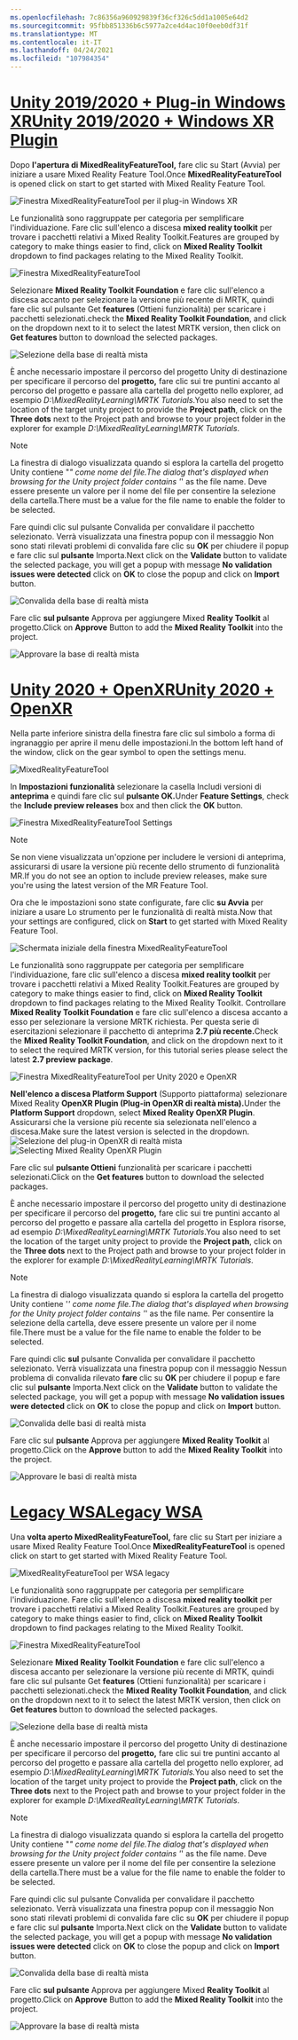 ```yaml
---
ms.openlocfilehash: 7c86356a960929839f36cf326c5dd1a1005e64d2
ms.sourcegitcommit: 95fbb851336b6c5977a2ce4d4ac10f0eeb0df31f
ms.translationtype: MT
ms.contentlocale: it-IT
ms.lasthandoff: 04/24/2021
ms.locfileid: "107984354"
---
```

# <a name="unity-20192020--windows-xr-plugin"></a>[<span data-ttu-id="772b3-101">Unity 2019/2020 + Plug-in Windows XR</span><span class="sxs-lookup"><span data-stu-id="772b3-101">Unity 2019/2020 + Windows XR Plugin</span></span>](#tab/winxr)

<span data-ttu-id="772b3-102">Dopo **l'apertura di MixedRealityFeatureTool,** fare clic su Start (Avvia) per iniziare a usare Mixed Reality Feature Tool.</span><span class="sxs-lookup"><span data-stu-id="772b3-102">Once **MixedRealityFeatureTool** is opened click on start to get started with Mixed Reality Feature Tool.</span></span>

![Finestra MixedRealityFeatureTool per il plug-in Windows XR](../images/mr-learning-base/base-02-section4-step1-2.png)

<span data-ttu-id="772b3-104">Le funzionalità sono raggruppate per categoria per semplificare l'individuazione. Fare clic sull'elenco a discesa **mixed reality toolkit** per trovare i pacchetti relativi a Mixed Reality Toolkit.</span><span class="sxs-lookup"><span data-stu-id="772b3-104">Features are grouped by category to make things easier to find, click on **Mixed Reality Toolkit** dropdown to find packages relating to the Mixed Reality Toolkit.</span></span>

![Finestra MixedRealityFeatureTool](../images/mr-learning-base/base-02-section4-step1-3.png)

<span data-ttu-id="772b3-106">Selezionare **Mixed Reality Toolkit Foundation** e fare clic sull'elenco a discesa accanto per selezionare la versione più recente di MRTK, quindi fare clic sul pulsante Get **features** (Ottieni funzionalità) per scaricare i pacchetti selezionati.</span><span class="sxs-lookup"><span data-stu-id="772b3-106">check the **Mixed Reality Toolkit Foundation**, and click on the dropdown next to it to select the latest MRTK version, then click on **Get features** button to download the selected packages.</span></span>

![Selezione della base di realtà mista](../images/mr-learning-base/base-02-section4-step1-4.png)


<span data-ttu-id="772b3-108">È anche necessario impostare il percorso del progetto Unity di destinazione  per specificare il percorso del **progetto,** fare clic sui tre puntini accanto al percorso del progetto e passare alla cartella del progetto nello explorer, ad esempio _D:\MixedRealityLearning\MRTK Tutorials_.</span><span class="sxs-lookup"><span data-stu-id="772b3-108">You also need to set the location of the target unity project to provide the **Project path**, click on the **Three dots** next to the Project path and browse to your project folder in the explorer for example _D:\MixedRealityLearning\MRTK Tutorials_.</span></span>

> [!NOTE]
> <span data-ttu-id="772b3-109">La finestra di dialogo visualizzata quando si esplora la cartella del progetto Unity contiene "_" come nome del file.</span><span class="sxs-lookup"><span data-stu-id="772b3-109">The dialog that's displayed when browsing for the Unity project folder contains '_' as the file name.</span></span> <span data-ttu-id="772b3-110">Deve essere presente un valore per il nome del file per consentire la selezione della cartella.</span><span class="sxs-lookup"><span data-stu-id="772b3-110">There must be a value for the file name to enable the folder to be selected.</span></span>

<span data-ttu-id="772b3-111">Fare quindi  clic sul pulsante Convalida per convalidare il  pacchetto selezionato. Verrà visualizzata una finestra popup con il messaggio Non sono stati rilevati problemi di convalida fare clic su **OK** per chiudere il popup e fare clic sul **pulsante** Importa.</span><span class="sxs-lookup"><span data-stu-id="772b3-111">Next click on the **Validate** button to validate the selected package, you will get a popup with message **No validation issues were detected** click on **OK** to close the popup and click on **Import** button.</span></span>

![Convalida della base di realtà mista](../images/mr-learning-base/base-02-section4-step1-5.png)

<span data-ttu-id="772b3-113">Fare clic **sul pulsante** Approva per aggiungere Mixed **Reality Toolkit** al progetto.</span><span class="sxs-lookup"><span data-stu-id="772b3-113">Click on **Approve** Button to add the **Mixed Reality Toolkit** into the project.</span></span>

![Approvare la base di realtà mista](../images/mr-learning-base/base-02-section4-step1-6.png)

# <a name="unity-2020--openxr"></a>[<span data-ttu-id="772b3-115">Unity 2020 + OpenXR</span><span class="sxs-lookup"><span data-stu-id="772b3-115">Unity 2020 + OpenXR</span></span>](#tab/openxr)
<span data-ttu-id="772b3-116">Nella parte inferiore sinistra della finestra fare clic sul simbolo a forma di ingranaggio per aprire il menu delle impostazioni.</span><span class="sxs-lookup"><span data-stu-id="772b3-116">In the bottom left hand of the window, click on the gear symbol to open the settings menu.</span></span>

![MixedRealityFeatureTool](../images/mr-learning-base/base-02-section4-step1-2.png)

<span data-ttu-id="772b3-118">In **Impostazioni funzionalità** selezionare la casella Includi versioni di **anteprima** e quindi fare clic sul **pulsante OK.**</span><span class="sxs-lookup"><span data-stu-id="772b3-118">Under **Feature Settings**, check the **Include preview releases** box and then click the **OK** button.</span></span>

![Finestra MixedRealityFeatureTool Settings](../images/mrft-settings.png)

> [!NOTE]
><span data-ttu-id="772b3-120">Se non viene visualizzata un'opzione per includere le versioni di anteprima, assicurarsi di usare la versione più recente dello strumento di funzionalità MR.</span><span class="sxs-lookup"><span data-stu-id="772b3-120">If you do not see an option to include preview releases, make sure you're using the latest version of the MR Feature Tool.</span></span>

<span data-ttu-id="772b3-121">Ora che le impostazioni sono state configurate, fare clic **su Avvia** per iniziare a usare Lo strumento per le funzionalità di realtà mista.</span><span class="sxs-lookup"><span data-stu-id="772b3-121">Now that your settings are configured, click on **Start** to get started with Mixed Reality Feature Tool.</span></span>

![Schermata iniziale della finestra MixedRealityFeatureTool](../images/mr-learning-base/base-02-section4-step1-2.png)

<span data-ttu-id="772b3-123">Le funzionalità sono raggruppate per categoria per semplificare l'individuazione, fare clic sull'elenco a discesa **mixed reality toolkit** per trovare i pacchetti relativi a Mixed Reality Toolkit.</span><span class="sxs-lookup"><span data-stu-id="772b3-123">Features are grouped by category to make things easier to find, click on **Mixed Reality Toolkit** dropdown to find packages relating to the Mixed Reality Toolkit.</span></span>
<span data-ttu-id="772b3-124">Controllare **Mixed Reality Toolkit Foundation** e fare clic sull'elenco a discesa accanto a esso per selezionare la versione MRTK richiesta. Per questa serie di esercitazioni selezionare il pacchetto di anteprima **2.7 più recente.**</span><span class="sxs-lookup"><span data-stu-id="772b3-124">Check the **Mixed Reality Toolkit Foundation**, and click on the dropdown next to it to select the required MRTK version, for this tutorial series please select the latest **2.7 preview package**.</span></span>

![Finestra MixedRealityFeatureTool per Unity 2020 e OpenXR](../images/mrft-mrtk.png)

<span data-ttu-id="772b3-126">**Nell'elenco a discesa Platform Support** (Supporto piattaforma) selezionare Mixed Reality **OpenXR Plugin (Plug-in OpenXR di realtà mista).**</span><span class="sxs-lookup"><span data-stu-id="772b3-126">Under the **Platform Support** dropdown, select **Mixed Reality OpenXR Plugin**.</span></span> <span data-ttu-id="772b3-127">Assicurarsi che la versione più recente sia selezionata nell'elenco a discesa.</span><span class="sxs-lookup"><span data-stu-id="772b3-127">Make sure the latest version is selected in the dropdown.</span></span>
<span data-ttu-id="772b3-128">![Selezione del plug-in OpenXR di realtà mista](../images/mrft-openxr.png)</span><span class="sxs-lookup"><span data-stu-id="772b3-128">![Selecting Mixed Reality OpenXR Plugin](../images/mrft-openxr.png)</span></span>

<span data-ttu-id="772b3-129">Fare clic sul **pulsante Ottieni** funzionalità per scaricare i pacchetti selezionati.</span><span class="sxs-lookup"><span data-stu-id="772b3-129">Click on the **Get features** button to download the selected packages.</span></span>

<span data-ttu-id="772b3-130">È anche necessario impostare il percorso del progetto unity di destinazione  per specificare il percorso del **progetto,** fare clic sui tre puntini accanto al percorso del progetto e passare alla cartella del progetto in Esplora risorse, ad esempio _D:\MixedRealityLearning\MRTK Tutorials_.</span><span class="sxs-lookup"><span data-stu-id="772b3-130">You also need to set the location of the target unity project to provide the **Project path**, click on the **Three dots** next to the Project path and browse to your project folder in the explorer for example _D:\MixedRealityLearning\MRTK Tutorials_.</span></span>

> [!NOTE]
> <span data-ttu-id="772b3-131">La finestra di dialogo visualizzata quando si esplora la cartella del progetto Unity contiene '_' come nome file.</span><span class="sxs-lookup"><span data-stu-id="772b3-131">The dialog that's displayed when browsing for the Unity project folder contains '_' as the file name.</span></span> <span data-ttu-id="772b3-132">Per consentire la selezione della cartella, deve essere presente un valore per il nome file.</span><span class="sxs-lookup"><span data-stu-id="772b3-132">There must be a value for the file name to enable the folder to be selected.</span></span>

<span data-ttu-id="772b3-133">Fare quindi clic **sul** pulsante Convalida per convalidare il pacchetto selezionato. Verrà visualizzata una finestra popup con il messaggio Nessun problema di convalida rilevato **fare** clic su **OK** per chiudere il popup e fare clic sul **pulsante** Importa.</span><span class="sxs-lookup"><span data-stu-id="772b3-133">Next click on the **Validate** button to validate the selected package, you will get a popup with message **No validation issues were detected** click on **OK** to close the popup and click on **Import** button.</span></span>

![Convalida delle basi di realtà mista](../images/mrft-openxr-validate2.png)

<span data-ttu-id="772b3-135">Fare clic sul **pulsante** Approva per aggiungere **Mixed Reality Toolkit** al progetto.</span><span class="sxs-lookup"><span data-stu-id="772b3-135">Click on the **Approve** button to add the **Mixed Reality Toolkit** into the project.</span></span>

![Approvare le basi di realtà mista](../images/mrft-openxr-import.png)

# <a name="legacy-wsa"></a>[<span data-ttu-id="772b3-137">Legacy WSA</span><span class="sxs-lookup"><span data-stu-id="772b3-137">Legacy WSA</span></span>](#tab/wsa)
<span data-ttu-id="772b3-138">Una **volta aperto MixedRealityFeatureTool,** fare clic su Start per iniziare a usare Mixed Reality Feature Tool.</span><span class="sxs-lookup"><span data-stu-id="772b3-138">Once **MixedRealityFeatureTool** is opened click on start to get started with Mixed Reality Feature Tool.</span></span>

![MixedRealityFeatureTool per WSA legacy](../images/mr-learning-base/base-02-section4-step1-2.png)

<span data-ttu-id="772b3-140">Le funzionalità sono raggruppate per categoria per semplificare l'individuazione. Fare clic sull'elenco a discesa **mixed reality toolkit** per trovare i pacchetti relativi a Mixed Reality Toolkit.</span><span class="sxs-lookup"><span data-stu-id="772b3-140">Features are grouped by category to make things easier to find, click on **Mixed Reality Toolkit** dropdown to find packages relating to the Mixed Reality Toolkit.</span></span>

![Finestra MixedRealityFeatureTool](../images/mr-learning-base/base-02-section4-step1-3.png)

<span data-ttu-id="772b3-142">Selezionare **Mixed Reality Toolkit Foundation** e fare clic sull'elenco a discesa accanto per selezionare la versione più recente di MRTK, quindi fare clic sul pulsante Get **features** (Ottieni funzionalità) per scaricare i pacchetti selezionati.</span><span class="sxs-lookup"><span data-stu-id="772b3-142">check the **Mixed Reality Toolkit Foundation**, and click on the dropdown next to it to select the latest MRTK version, then click on **Get features** button to download the selected packages.</span></span>

![Selezione della base di realtà mista](../images/mr-learning-base/base-02-section4-step1-4.png)

<span data-ttu-id="772b3-144">È anche necessario impostare il percorso del progetto Unity di destinazione  per specificare il percorso del **progetto,** fare clic sui tre puntini accanto al percorso del progetto e passare alla cartella del progetto nello explorer, ad esempio _D:\MixedRealityLearning\MRTK Tutorials._</span><span class="sxs-lookup"><span data-stu-id="772b3-144">You also need to set the location of the target unity project to provide the **Project path**, click on the **Three dots** next to the Project path and browse to your project folder in the explorer for example _D:\MixedRealityLearning\MRTK Tutorials_.</span></span>

> [!NOTE]
> <span data-ttu-id="772b3-145">La finestra di dialogo visualizzata quando si esplora la cartella del progetto Unity contiene "_" come nome del file.</span><span class="sxs-lookup"><span data-stu-id="772b3-145">The dialog that's displayed when browsing for the Unity project folder contains '_' as the file name.</span></span> <span data-ttu-id="772b3-146">Deve essere presente un valore per il nome del file per consentire la selezione della cartella.</span><span class="sxs-lookup"><span data-stu-id="772b3-146">There must be a value for the file name to enable the folder to be selected.</span></span>

<span data-ttu-id="772b3-147">Fare quindi  clic sul pulsante Convalida per convalidare il  pacchetto selezionato. Verrà visualizzata una finestra popup con il messaggio Non sono stati rilevati problemi di convalida fare clic su **OK** per chiudere il popup e fare clic sul **pulsante** Importa.</span><span class="sxs-lookup"><span data-stu-id="772b3-147">Next click on the **Validate** button to validate the selected package, you will get a popup with message **No validation issues were detected** click on **OK** to close the popup and click on **Import** button.</span></span>

![Convalida della base di realtà mista](../images/mr-learning-base/base-02-section4-step1-5.png)

<span data-ttu-id="772b3-149">Fare clic **sul pulsante** Approva per aggiungere Mixed **Reality Toolkit** al progetto.</span><span class="sxs-lookup"><span data-stu-id="772b3-149">Click on **Approve** Button to add the **Mixed Reality Toolkit** into the project.</span></span>

![Approvare la base di realtà mista](../images/mr-learning-base/base-02-section4-step1-6.png)


